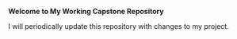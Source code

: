 **Welcome to My Working Capstone Repository**

I will periodically update this repository with changes to my project.
